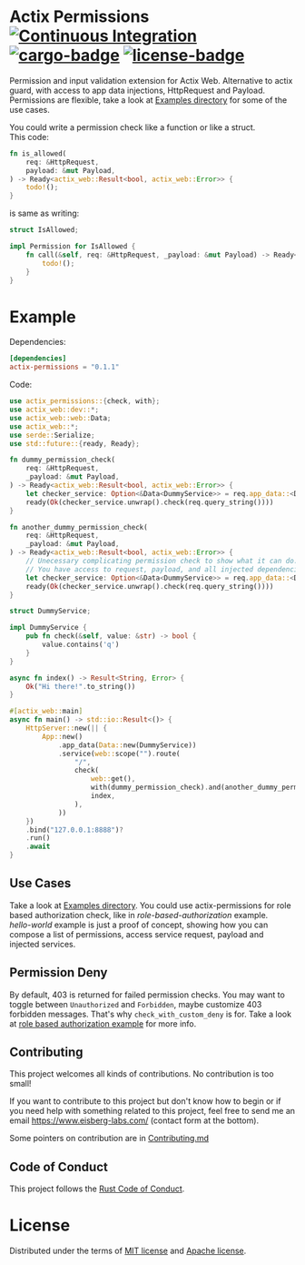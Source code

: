 # Actix Permissions [![Continuous Integration](https://github.com/eisberg-labs/actix-permissions/actions/workflows/ci.yml/badge.svg)](https://github.com/eisberg-labs/actix-permissions/actions/workflows/ci.yml) [![cargo-badge][]][cargo] [![license-badge][]][license]

Permission and input validation extension for Actix Web. Alternative to actix guard, with access to app data injections, HttpRequest and Payload.
Permissions are flexible, take a look at [Examples directory](./examples) for some of the use cases.

You could write a permission check like a function or like a struct.  
This code:
```rust
fn is_allowed(
    req: &HttpRequest,
    payload: &mut Payload,
) -> Ready<actix_web::Result<bool, actix_web::Error>> {
    todo!();
}
``` 
is same as writing:
```rust
struct IsAllowed;

impl Permission for IsAllowed {
    fn call(&self, req: &HttpRequest, _payload: &mut Payload) -> Ready<actix_web::Result<bool>> {
        todo!();
    }
}
```

# Example
Dependencies:  
```toml
[dependencies]
actix-permissions = "0.1.1"
```
Code:
```rust
use actix_permissions::{check, with};
use actix_web::dev::*;
use actix_web::web::Data;
use actix_web::*;
use serde::Serialize;
use std::future::{ready, Ready};

fn dummy_permission_check(
    req: &HttpRequest,
    _payload: &mut Payload,
) -> Ready<actix_web::Result<bool, actix_web::Error>> {
    let checker_service: Option<&Data<DummyService>> = req.app_data::<Data<DummyService>>();
    ready(Ok(checker_service.unwrap().check(req.query_string())))
}

fn another_dummy_permission_check(
    req: &HttpRequest,
    _payload: &mut Payload,
) -> Ready<actix_web::Result<bool, actix_web::Error>> {
    // Unecessary complicating permission check to show what it can do.
    // You have access to request, payload, and all injected dependencies through app_data.
    let checker_service: Option<&Data<DummyService>> = req.app_data::<Data<DummyService>>();
    ready(Ok(checker_service.unwrap().check(req.query_string())))
}

struct DummyService;

impl DummyService {
    pub fn check(&self, value: &str) -> bool {
        value.contains('q')
    }
}

async fn index() -> Result<String, Error> {
    Ok("Hi there!".to_string())
}

#[actix_web::main]
async fn main() -> std::io::Result<()> {
    HttpServer::new(|| {
        App::new()
            .app_data(Data::new(DummyService))
            .service(web::scope("").route(
                "/",
                check(
                    web::get(),
                    with(dummy_permission_check).and(another_dummy_permission_check),
                    index,
                ),
            ))
    })
    .bind("127.0.0.1:8888")?
    .run()
    .await
}
```
## Use Cases
Take a look at [Examples directory](./examples).
You could use actix-permissions for role based authorization check, like in *role-based-authorization* example.  
*hello-world* example is just a proof of concept, showing how you can compose a list of permissions,
access service request, payload and injected services.

## Permission Deny
By default, 403 is returned for failed permission checks. You may want to toggle between `Unauthorized` and `Forbidden`,
maybe customize 403 forbidden messages. That's why `check_with_custom_deny` is for.
Take a look at [role based authorization example](./examples/role-based-authorization) for more info.

## Contributing

This project welcomes all kinds of contributions. No contribution is too small!

If you want to contribute to this project but don't know how to begin or if you need help with something related to this project, 
feel free to send me an email <https://www.eisberg-labs.com/> (contact form at the bottom).

Some pointers on contribution are in [Contributing.md](./CONTRIBUTING.md)

## Code of Conduct

This project follows the [Rust Code of Conduct](https://www.rust-lang.org/policies/code-of-conduct).


# License

Distributed under the terms of [MIT license](./LICENSE-MIT) and [Apache license](./LICENSE-APACHE).

[cargo-badge]: https://img.shields.io/crates/v/actix-permissions.svg?style=flat-square
[cargo]: https://crates.io/crates/actix-permissions
[license-badge]: https://img.shields.io/badge/license-MIT/Apache--2.0-lightgray.svg?style=flat-square
[license]: #license
